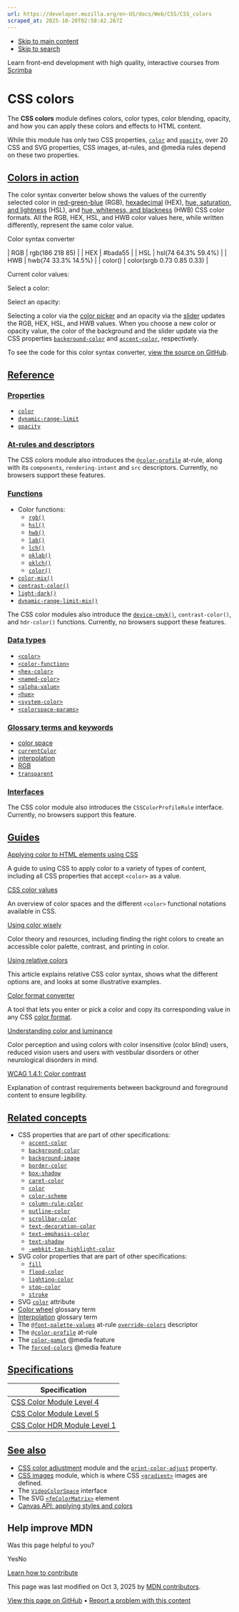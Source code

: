 ```yaml
---
url: https://developer.mozilla.org/en-US/docs/Web/CSS/CSS_colors
scraped_at: 2025-10-20T02:58:42.267Z
---
```


- [Skip to main content](https://developer.mozilla.org/en-US/docs/Web/CSS/CSS_colors#content)
- [Skip to search](https://developer.mozilla.org/en-US/docs/Web/CSS/CSS_colors#search)

Learn front-end development with high quality, interactive courses
from
[Scrimba](https://scrimba.com/learn/frontend?via=mdn)

# CSS colors

The **CSS colors** module defines colors, color types, color blending, opacity, and how you can apply these colors and effects to HTML content.

While this module has only two CSS properties, [`color`](https://developer.mozilla.org/en-US/docs/Web/CSS/color) and [`opacity`](https://developer.mozilla.org/en-US/docs/Web/CSS/opacity), over 20 CSS and SVG properties, CSS images, at-rules, and @media rules depend on these two properties.

## [Colors in action](https://developer.mozilla.org/en-US/docs/Web/CSS/CSS_colors\#colors_in_action)

The color syntax converter below shows the values of the currently selected color in [red-green-blue](https://developer.mozilla.org/en-US/docs/Web/CSS/color_value/rgb) (RGB), [hexadecimal](https://developer.mozilla.org/en-US/docs/Web/CSS/hex-color) (HEX), [hue, saturation, and lightness](https://developer.mozilla.org/en-US/docs/Web/CSS/color_value/hsl) (HSL), and [hue, whiteness, and blackness](https://developer.mozilla.org/en-US/docs/Web/CSS/color_value/hwb) (HWB) CSS color formats. All the RGB, HEX, HSL, and HWB color values here, while written differently, represent the same color value.

Color syntax converter

| RGB | rgb(186 218 85) |
| HEX | #bada55 |
| HSL | hsl(74 64.3% 59.4%) |
| HWB | hwb(74 33.3% 14.5%) |
| color() | color(srgb 0.73 0.85 0.33) |

Current color values:


Select a color:

Select an opacity:

Selecting a color via the [color picker](https://developer.mozilla.org/en-US/docs/Web/HTML/Reference/Elements/input/color) and an opacity via the [slider](https://developer.mozilla.org/en-US/docs/Web/HTML/Reference/Elements/input/range) updates the RGB, HEX, HSL, and HWB values. When you choose a new color or opacity value, the color of the background and the slider update via the CSS properties [`background-color`](https://developer.mozilla.org/en-US/docs/Web/CSS/background-color) and [`accent-color`](https://developer.mozilla.org/en-US/docs/Web/CSS/accent-color), respectively.

To see the code for this color syntax converter, [view the source on GitHub](https://github.com/mdn/css-examples/blob/main/modules/colors.html).

## [Reference](https://developer.mozilla.org/en-US/docs/Web/CSS/CSS_colors\#reference)

### [Properties](https://developer.mozilla.org/en-US/docs/Web/CSS/CSS_colors\#properties)

- [`color`](https://developer.mozilla.org/en-US/docs/Web/CSS/color)
- [`dynamic-range-limit`](https://developer.mozilla.org/en-US/docs/Web/CSS/dynamic-range-limit)
- [`opacity`](https://developer.mozilla.org/en-US/docs/Web/CSS/opacity)

### [At-rules and descriptors](https://developer.mozilla.org/en-US/docs/Web/CSS/CSS_colors\#at-rules_and_descriptors)

The CSS colors module also introduces the [`@color-profile`](https://developer.mozilla.org/en-US/docs/Web/CSS/@color-profile) at-rule, along with its `components`, `rendering-intent` and `src` descriptors. Currently, no browsers support these features.

### [Functions](https://developer.mozilla.org/en-US/docs/Web/CSS/CSS_colors\#functions)

- Color functions:
  - [`rgb()`](https://developer.mozilla.org/en-US/docs/Web/CSS/color_value/rgb)
  - [`hsl()`](https://developer.mozilla.org/en-US/docs/Web/CSS/color_value/hsl)
  - [`hwb()`](https://developer.mozilla.org/en-US/docs/Web/CSS/color_value/hwb)
  - [`lab()`](https://developer.mozilla.org/en-US/docs/Web/CSS/color_value/lab)
  - [`lch()`](https://developer.mozilla.org/en-US/docs/Web/CSS/color_value/lch)
  - [`oklab()`](https://developer.mozilla.org/en-US/docs/Web/CSS/color_value/oklab)
  - [`oklch()`](https://developer.mozilla.org/en-US/docs/Web/CSS/color_value/oklch)
  - [`color()`](https://developer.mozilla.org/en-US/docs/Web/CSS/color_value/color)
- [`color-mix()`](https://developer.mozilla.org/en-US/docs/Web/CSS/color_value/color-mix)
- [`contrast-color()`](https://developer.mozilla.org/en-US/docs/Web/CSS/color_value/contrast-color)
- [`light-dark()`](https://developer.mozilla.org/en-US/docs/Web/CSS/color_value/light-dark)
- [`dynamic-range-limit-mix()`](https://developer.mozilla.org/en-US/docs/Web/CSS/dynamic-range-limit-mix)

The CSS color modules also introduce the [`device-cmyk()`](https://developer.mozilla.org/en-US/docs/Web/CSS/color_value/device-cmyk), `contrast-color()`, and `hdr-color()` functions. Currently, no browsers support these features.

### [Data types](https://developer.mozilla.org/en-US/docs/Web/CSS/CSS_colors\#data_types)

- [`<color>`](https://developer.mozilla.org/en-US/docs/Web/CSS/color_value)
- [`<color-function>`](https://developer.mozilla.org/en-US/docs/Web/CSS/CSS_colors#functions)
- [`<hex-color>`](https://developer.mozilla.org/en-US/docs/Web/CSS/hex-color)
- [`<named-color>`](https://developer.mozilla.org/en-US/docs/Web/CSS/named-color)
- [`<alpha-value>`](https://developer.mozilla.org/en-US/docs/Web/CSS/alpha-value)
- [`<hue>`](https://developer.mozilla.org/en-US/docs/Web/CSS/hue)
- [`<system-color>`](https://developer.mozilla.org/en-US/docs/Web/CSS/system-color)
- [`<colorspace-params>`](https://developer.mozilla.org/en-US/docs/Web/CSS/color_value/color#using_predefined_color_spaces_with_color)

### [Glossary terms and keywords](https://developer.mozilla.org/en-US/docs/Web/CSS/CSS_colors\#glossary_terms_and_keywords)

- [color space](https://developer.mozilla.org/en-US/docs/Glossary/Color_space)
- [`currentColor`](https://developer.mozilla.org/en-US/docs/Web/CSS/color_value#currentcolor_keyword)
- [interpolation](https://developer.mozilla.org/en-US/docs/Glossary/Interpolation)
- [RGB](https://developer.mozilla.org/en-US/docs/Glossary/RGB)
- [`transparent`](https://developer.mozilla.org/en-US/docs/Web/CSS/named-color#transparent)

### [Interfaces](https://developer.mozilla.org/en-US/docs/Web/CSS/CSS_colors\#interfaces)

The CSS color module also introduces the `CSSColorProfileRule` interface. Currently, no browsers support this feature.

## [Guides](https://developer.mozilla.org/en-US/docs/Web/CSS/CSS_colors\#guides)

[Applying color to HTML elements using CSS](https://developer.mozilla.org/en-US/docs/Web/CSS/CSS_colors/Applying_color)

A guide to using CSS to apply color to a variety of types of content, including all CSS properties that accept `<color>` as a value.

[CSS color values](https://developer.mozilla.org/en-US/docs/Web/CSS/CSS_colors/Color_values)

An overview of color spaces and the different `<color>` functional notations available in CSS.

[Using color wisely](https://developer.mozilla.org/en-US/docs/Web/CSS/CSS_colors/Using_color_wisely)

Color theory and resources, including finding the right colors to create an accessible color palette, contrast, and printing in color.

[Using relative colors](https://developer.mozilla.org/en-US/docs/Web/CSS/CSS_colors/Relative_colors)

This article explains relative CSS color syntax, shows what the different options are, and looks at some illustrative examples.

[Color format converter](https://developer.mozilla.org/en-US/docs/Web/CSS/CSS_colors/Color_format_converter)

A tool that lets you enter or pick a color and copy its corresponding value in any CSS [color format](https://developer.mozilla.org/en-US/docs/Web/CSS/color_value).

[Understanding color and luminance](https://developer.mozilla.org/en-US/docs/Web/Accessibility/Guides/Colors_and_Luminance)

Color perception and using colors with color insensitive (color blind) users, reduced vision users and users with vestibular disorders or other neurological disorders in mind.

[WCAG 1.4.1: Color contrast](https://developer.mozilla.org/en-US/docs/Web/Accessibility/Guides/Understanding_WCAG/Perceivable/Color_contrast)

Explanation of contrast requirements between background and foreground content to ensure legibility.

## [Related concepts](https://developer.mozilla.org/en-US/docs/Web/CSS/CSS_colors\#related_concepts)

- CSS properties that are part of other specifications:
  - [`accent-color`](https://developer.mozilla.org/en-US/docs/Web/CSS/accent-color)
  - [`background-color`](https://developer.mozilla.org/en-US/docs/Web/CSS/background-color)
  - [`background-image`](https://developer.mozilla.org/en-US/docs/Web/CSS/background-image)
  - [`border-color`](https://developer.mozilla.org/en-US/docs/Web/CSS/border-color)
  - [`box-shadow`](https://developer.mozilla.org/en-US/docs/Web/CSS/box-shadow)
  - [`caret-color`](https://developer.mozilla.org/en-US/docs/Web/CSS/caret-color)
  - [`color`](https://developer.mozilla.org/en-US/docs/Web/CSS/color)
  - [`color-scheme`](https://developer.mozilla.org/en-US/docs/Web/CSS/color-scheme)
  - [`column-rule-color`](https://developer.mozilla.org/en-US/docs/Web/CSS/column-rule-color)
  - [`outline-color`](https://developer.mozilla.org/en-US/docs/Web/CSS/outline-color)
  - [`scrollbar-color`](https://developer.mozilla.org/en-US/docs/Web/CSS/scrollbar-color)
  - [`text-decoration-color`](https://developer.mozilla.org/en-US/docs/Web/CSS/text-decoration-color)
  - [`text-emphasis-color`](https://developer.mozilla.org/en-US/docs/Web/CSS/text-emphasis-color)
  - [`text-shadow`](https://developer.mozilla.org/en-US/docs/Web/CSS/text-shadow)
  - [`-webkit-tap-highlight-color`](https://developer.mozilla.org/en-US/docs/Web/CSS/-webkit-tap-highlight-color)
- SVG color properties that are part of other specifications:
  - [`fill`](https://developer.mozilla.org/en-US/docs/Web/SVG/Reference/Attribute/fill)
  - [`flood-color`](https://developer.mozilla.org/en-US/docs/Web/SVG/Reference/Attribute/flood-color)
  - [`lighting-color`](https://developer.mozilla.org/en-US/docs/Web/SVG/Reference/Attribute/lighting-color)
  - [`stop-color`](https://developer.mozilla.org/en-US/docs/Web/SVG/Reference/Attribute/stop-color)
  - [`stroke`](https://developer.mozilla.org/en-US/docs/Web/SVG/Reference/Attribute/stroke)
- SVG [`color`](https://developer.mozilla.org/en-US/docs/Web/SVG/Reference/Attribute/color) attribute
- [Color wheel](https://developer.mozilla.org/en-US/docs/Glossary/Color_wheel) glossary term
- [Interpolation](https://developer.mozilla.org/en-US/docs/Glossary/Interpolation) glossary term
- The [`@font-palette-values`](https://developer.mozilla.org/en-US/docs/Web/CSS/@font-palette-values) at-rule [`override-colors`](https://developer.mozilla.org/en-US/docs/Web/CSS/@font-palette-values/override-colors) descriptor
- The [`@color-profile`](https://developer.mozilla.org/en-US/docs/Web/CSS/@color-profile) at-rule
- The [`color-gamut`](https://developer.mozilla.org/en-US/docs/Web/CSS/@media/color-gamut) @media feature
- The [`forced-colors`](https://developer.mozilla.org/en-US/docs/Web/CSS/@media/forced-colors) @media feature

## [Specifications](https://developer.mozilla.org/en-US/docs/Web/CSS/CSS_colors\#specifications)

| Specification |
| --- |
| [CSS Color Module Level 4](https://drafts.csswg.org/css-color/) |
| [CSS Color Module Level 5](https://drafts.csswg.org/css-color-5/) |
| [CSS Color HDR Module Level 1](https://drafts.csswg.org/css-color-hdr/) |

## [See also](https://developer.mozilla.org/en-US/docs/Web/CSS/CSS_colors\#see_also)

- [CSS color adjustment](https://developer.mozilla.org/en-US/docs/Web/CSS/CSS_color_adjustment) module and the [`print-color-adjust`](https://developer.mozilla.org/en-US/docs/Web/CSS/print-color-adjust) property.
- [CSS images](https://developer.mozilla.org/en-US/docs/Web/CSS/CSS_images) module, which is where CSS [`<gradient>`](https://developer.mozilla.org/en-US/docs/Web/CSS/gradient) images are defined.
- The [`VideoColorSpace`](https://developer.mozilla.org/en-US/docs/Web/API/VideoColorSpace) interface
- The SVG [`<feColorMatrix>`](https://developer.mozilla.org/en-US/docs/Web/SVG/Reference/Element/feColorMatrix) element
- [Canvas API: applying styles and colors](https://developer.mozilla.org/en-US/docs/Web/API/Canvas_API/Tutorial/Applying_styles_and_colors#colors)

## Help improve MDN

Was this page helpful to you?

YesNo

[Learn how to contribute](https://developer.mozilla.org/en-US/docs/MDN/Community/Getting_started)

This page was last modified on ⁨Oct 3, 2025⁩ by [MDN contributors](https://developer.mozilla.org/en-US/docs/Web/CSS/CSS_colors/contributors.txt).


[View this page on GitHub](https://github.com/mdn/content/blob/main/files/en-us/web/css/css_colors/index.md?plain=1 "Folder: ⁨en-us/web/css/css_colors⁩ (Opens in a new tab)") • [Report a problem with this content](https://github.com/mdn/content/issues/new?template=page-report.yml&mdn-url=https%3A%2F%2Fdeveloper.mozilla.org%2Fen-US%2Fdocs%2FWeb%2FCSS%2FCSS_colors&metadata=%3C%21--+Do+not+make+changes+below+this+line+--%3E%0A%3Cdetails%3E%0A%3Csummary%3EPage+report+details%3C%2Fsummary%3E%0A%0A*+Folder%3A+%60en-us%2Fweb%2Fcss%2Fcss_colors%60%0A*+MDN+URL%3A+https%3A%2F%2Fdeveloper.mozilla.org%2Fen-US%2Fdocs%2FWeb%2FCSS%2FCSS_colors%0A*+GitHub+URL%3A+https%3A%2F%2Fgithub.com%2Fmdn%2Fcontent%2Fblob%2Fmain%2Ffiles%2Fen-us%2Fweb%2Fcss%2Fcss_colors%2Findex.md%0A*+Last+commit%3A+https%3A%2F%2Fgithub.com%2Fmdn%2Fcontent%2Fcommit%2F54ac1367cb817a0079c30d2e36b5cbafc0a01431%0A*+Document+last+modified%3A+2025-10-03T13%3A03%3A00.000Z%0A%0A%3C%2Fdetails%3E "This will take you to GitHub to file a new issue.")